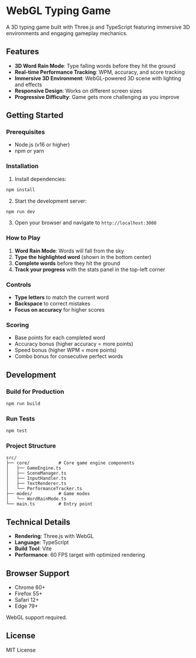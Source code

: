 # WebGL Typing Game

A 3D typing game built with Three.js and TypeScript featuring immersive 3D environments and engaging gameplay mechanics.

## Features

- **3D Word Rain Mode**: Type falling words before they hit the ground
- **Real-time Performance Tracking**: WPM, accuracy, and score tracking
- **Immersive 3D Environment**: WebGL-powered 3D scene with lighting and effects
- **Responsive Design**: Works on different screen sizes
- **Progressive Difficulty**: Game gets more challenging as you improve

## Getting Started

### Prerequisites

- Node.js (v16 or higher)
- npm or yarn

### Installation

1. Install dependencies:
```bash
npm install
```

2. Start the development server:
```bash
npm run dev
```

3. Open your browser and navigate to `http://localhost:3000`

### How to Play

1. **Word Rain Mode**: Words will fall from the sky
2. **Type the highlighted word** (shown in the bottom center)
3. **Complete words** before they hit the ground
4. **Track your progress** with the stats panel in the top-left corner

### Controls

- **Type letters** to match the current word
- **Backspace** to correct mistakes
- **Focus on accuracy** for higher scores

### Scoring

- Base points for each completed word
- Accuracy bonus (higher accuracy = more points)
- Speed bonus (higher WPM = more points)
- Combo bonus for consecutive perfect words

## Development

### Build for Production

```bash
npm run build
```

### Run Tests

```bash
npm test
```

### Project Structure

```
src/
├── core/           # Core game engine components
│   ├── GameEngine.ts
│   ├── SceneManager.ts
│   ├── InputHandler.ts
│   ├── TextRenderer.ts
│   └── PerformanceTracker.ts
├── modes/          # Game modes
│   └── WordRainMode.ts
└── main.ts         # Entry point
```

## Technical Details

- **Rendering**: Three.js with WebGL
- **Language**: TypeScript
- **Build Tool**: Vite
- **Performance**: 60 FPS target with optimized rendering

## Browser Support

- Chrome 60+
- Firefox 55+
- Safari 12+
- Edge 79+

WebGL support required.

## License

MIT License